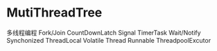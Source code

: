 # MutiThreadTree
多线程编程
   Fork/Join
   CountDownLatch
   Signal
   TimerTask
   Wait/Notify
   Synchonized
   ThreadLocal
   Volatile
   Thread
   Runnable
   ThreadpoolExcutor
